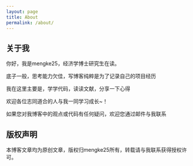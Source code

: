 ```yaml
---
layout: page
title: About
permalink: /about/
---
```


## 关于我

你好，我是mengke25，经济学博士研究生在读。

底子一般，思考能力欠佳，写博客纯粹是为了记录自己的项目经历

我在这里主要是，学学代码，读读文献，分享一下心得

欢迎各位志同道合的人与我一同学习成长~！

如果您对我博客中的观点或代码有任何疑问，欢迎您通过邮件与我联系

## 版权声明

本博客文章均为原创文章，版权归mengke25所有，转载请与我联系获得授权许可。
